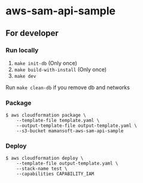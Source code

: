 aws-sam-api-sample
==================


For developer
-------------

### Run locally

1. `make init-db` (Only once)
2. `make build-with-install` (Only once)
3. `make dev`

Run `make clean-db` if you remove db and networks


### Package

```
$ aws cloudformation package \
    --template-file template.yaml \
    --output-template-file output-template.yaml \
    --s3-bucket mamansoft-aws-sam-api-sample
```

### Deploy

```
$ aws cloudformation deploy \
    --template-file output-template.yaml \
    --stack-name test \
    --capabilities CAPABILITY_IAM
```

